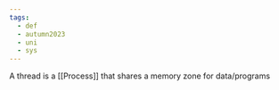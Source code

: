 ```yaml
---
tags:
  - def
  - autumn2023
  - uni
  - sys
---
```

A thread is a [[Process]] that shares a memory zone for data/programs